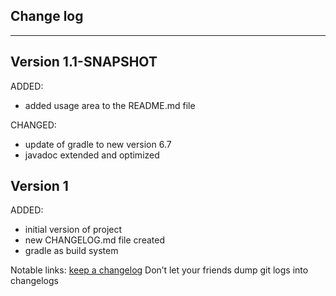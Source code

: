 ## Change log
----------------------

Version 1.1-SNAPSHOT
-------------

ADDED: 

- added usage area to the README.md file

CHANGED:

- update of gradle to new version 6.7
- javadoc extended and optimized

Version 1
-------------

ADDED: 

- initial version of project
- new CHANGELOG.md file created
- gradle as build system

Notable links:
[keep a changelog](http://keepachangelog.com/en/1.0.0/) Don’t let your friends dump git logs into changelogs
